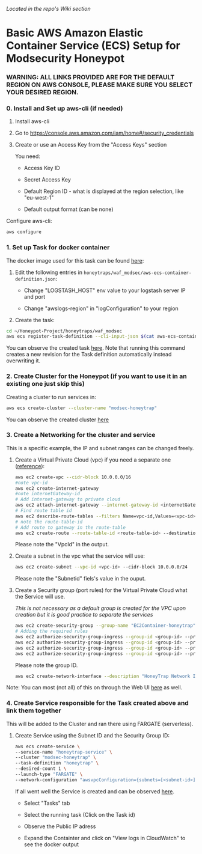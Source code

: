 *Located in the repo's Wiki section*



# Basic AWS Amazon Elastic Container Service (ECS) Setup for Modsecurity Honeypot

### WARNING: ALL LINKS PROVIDED ARE FOR THE DEFAULT REGION ON AWS CONSOLE, PLEASE MAKE SURE YOU SELECT YOUR DESIRED REGION.

### 0. Install and Set up aws-cli (if needed)

1. Install aws-cli

2. Go to https://console.aws.amazon.com/iam/home#/security_credentials

3. Create or use an Access Key from the "Access Keys" section
   
   You need:
   
   * Access Key ID
   
   * Secret Access Key
   
   * Default Region ID - what is displayed at the region selection, like "eu-west-1"
   
   * Default output format (can be none)

Configure aws-cli:

```bash
aws configure
```

### 1. Set up Task for docker container

The docker image used for this task can be found [here](https://hub.docker.com/r/floyd0122/honeytrap-modsec):

1. Edit the following entries in ```honeytraps/waf_modsec/aws-ecs-container-definition.json```:
   
   * Change "LOGSTASH_HOST" env value to your logstash server IP and port
   
   * Change "awslogs-region" in "logConfiguration" to your region

2. Create the task:

```bash
cd ~/Honeypot-Project/honeytraps/waf_modsec
aws ecs register-task-definition --cli-input-json $(cat aws-ecs-container-definition.json | tr '\n' ' ')
```

You can observe the created task [here](https://console.aws.amazon.com/ecs/home#/taskDefinitions). Note that running this command creates a new revision for the Task definition automatically instead overwriting it.

### 2. Create Cluster for the Honeypot (if you want to use it in an existing one just skip this)

Creating a cluster to run services in:

```bash
aws ecs create-cluster --cluster-name "modsec-honeytrap"
```

You can observe the created cluster [here](https://eu-west-1.console.aws.amazon.com/ecs/home?region=eu-west-1#/clusters)

### 3. Create a Networking for the cluster and service

This is a specific example, the IP and subnet ranges can be changed freely.

1. Create a Virtual Private Cloud (vpc) if you need a separate one ([reference](https://docs.aws.amazon.com/vpc/latest/userguide/what-is-amazon-vpc.html)):
   
   ```bash
   aws ec2 create-vpc --cidr-block 10.0.0.0/16
   #note vpc-id
   aws ec2 create-internet-gateway
   #note internetGateway-id
   # Add internet-gateway to private cloud
   aws ec2 attach-internet-gateway --internet-gateway-id <internetGateway-id> --vpc-id <vpc-id>
   # Find route table id
   aws ec2 describe-route-tables --filters Name=vpc-id,Values=<vpc-id>
   # note the route-table-id
   # Add route to gateway in the route-table
   aws ec2 create-route --route-table-id <route-table-id> --destination-cidr-block 0.0.0.0/0 --gateway-id <internetGateway-id>
   ```
   
   Please note the "VpcId" in the output.

2. Create a subnet in the vpc what the service will use:
   
   ```bash
   aws ec2 create-subnet --vpc-id <vpc-id> --cidr-block 10.0.0.0/24
   ```
   
   Please note the "Subnetid" fiels's value in the ouput.

3. Create a Security group (port rules) for the Virtual Private Cloud what the Service will use.
   
   *This is not necessary as a default group is created for the VPC upon creation but it is good practice to separate the services*
   
   ```bash
   aws ec2 create-security-group --group-name "EC2Container-honeytrap" --description "Port rules for the Honeytrap Docker Container" --vpc-id <vpc-id>
   # Adding the required rules
   aws ec2 authorize-security-group-ingress --group-id <group-id> --protocol tcp --cidr 0.0.0.0/0 --port 80 
   aws ec2 authorize-security-group-ingress --group-id <group-id> --protocol tcp --cidr 0.0.0.0/0 --port 8080
   aws ec2 authorize-security-group-ingress --group-id <group-id> --protocol tcp --cidr 0.0.0.0/0 --port 8000
   aws ec2 authorize-security-group-ingress --group-id <group-id> --protocol tcp --cidr 0.0.0.0/0 --port 8888
   ```
   
   Please note the group ID.
   
   ```bash
   aws ec2 create-network-interface --description "HoneyTrap Network Interface" --subnet-id <subnet-id> --groups <group-id>
   ```

Note: You can most (not all) of this on through the Web UI [here](https://console.aws.amazon.com/vpc/home#vpcs:sort=VpcId) as well.

### 4. Create Service responsible for the Task created above and link them together

This will be added to the Cluster and ran there using FARGATE (serverless).

1. Create Service using the Subnet ID and the Security Group ID:
   
   ```bash
   aws ecs create-service \
   --service-name "honeytrap-service" \
   --cluster "modsec-honeytrap" \
   --task-definition "honeytrap" \
   --desired-count 1 \
   --launch-type "FARGATE" \
   --network-configuration "awsvpcConfiguration={subnets=[<subnet-id>],securityGroups=[<securitygroup-id>],assignPublicIp=ENABLED}"
   ```
   
   If all went well the Service is created and can be observed [here](https://console.aws.amazon.com/ecs/home#/clusters/modsec-honeytrap/services). 
   
   * Select "Tasks" tab
   
   * Select the running task (Click on the Task id)
   
   * Observe the Public IP adress
   
   * Expand the Containter and click on "View logs in CloudWatch" to see the docker output
